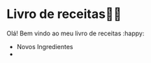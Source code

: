 # Livro de receitas:woman_cook:

 Olá! Bem vindo ao meu livro de receitas :happy:

- Novos Ingredientes
- 
